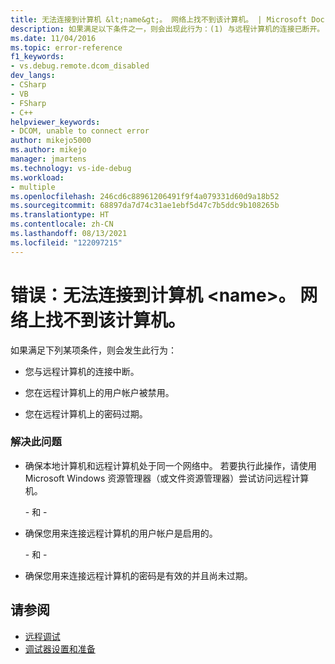 ```yaml
---
title: 无法连接到计算机 &lt;name&gt;。 网络上找不到该计算机。 | Microsoft Docs
description: 如果满足以下条件之一，则会出现此行为：(1) 与远程计算机的连接已断开。 (2) 你在远程计算机上的用户帐户被禁用。 (3) 你在远程计算机上的密码过期。
ms.date: 11/04/2016
ms.topic: error-reference
f1_keywords:
- vs.debug.remote.dcom_disabled
dev_langs:
- CSharp
- VB
- FSharp
- C++
helpviewer_keywords:
- DCOM, unable to connect error
author: mikejo5000
ms.author: mikejo
manager: jmartens
ms.technology: vs-ide-debug
ms.workload:
- multiple
ms.openlocfilehash: 246cd6c88961206491f9f4a079331d60d9a18b52
ms.sourcegitcommit: 68897da7d74c31ae1ebf5d47c7b5ddc9b108265b
ms.translationtype: HT
ms.contentlocale: zh-CN
ms.lasthandoff: 08/13/2021
ms.locfileid: "122097215"
---
```

# <a name="error-unable-to-connect-to-the-machine-ltnamegt-the-machine-cannot-be-found-on-the-network"></a>错误：无法连接到计算机 &lt;name&gt;。 网络上找不到该计算机。
如果满足下列某项条件，则会发生此行为：

- 您与远程计算机的连接中断。

- 您在远程计算机上的用户帐户被禁用。

- 您在远程计算机上的密码过期。

### <a name="to-resolve-this-behavior"></a>解决此问题

- 确保本地计算机和远程计算机处于同一个网络中。 若要执行此操作，请使用 Microsoft Windows 资源管理器（或文件资源管理器）尝试访问远程计算机。

     \- 和 -

- 确保您用来连接远程计算机的用户帐户是启用的。

     \- 和 -

- 确保您用来连接远程计算机的密码是有效的并且尚未过期。

## <a name="see-also"></a>请参阅
- [远程调试](../debugger/remote-debugging.md)
- [调试器设置和准备](../debugger/debugger-settings-and-preparation.md)
